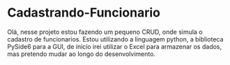 # Cadastrando-Funcionario
Olá, nesse projeto estou fazendo um pequeno CRUD, onde simula o cadastro de funcionarios.
Estou utilizando a linguagem python, a biblioteca PySide6 para a GUI, de inicío irei utilizar o Excel para armazenar os dados, mas pretendo mudar ao longo do desenvolvimento.
